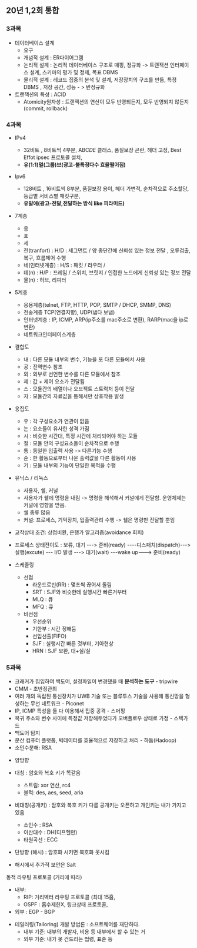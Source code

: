 ## 20년 1,2회 통합

### 3과목
- 데이터베이스 설계
    - 요구 
    - 개념적 설계 : ER다이어그램
    - 논리적 설계 : 논리적 데이터베이스 구조로 매핑, 정규화 -> 트랜잭션 인터페이스 설계, 스키마의 평가 및 정제, 목표 DBMS
    - 물리적 설계 : 레코드 집중의 분석 및 설계, 저장장치의 구조를 만듦, 특정 DBMS , 저장 공간, 성능 - > 반정규화
- 트랜잭션의 특성 : ACID
    - Atomicity원자성 : 트랜잭션의 연산이 모두 반영되든지, 모두 반영되지 않든지 (commit, rollback)  

### 4과목
- IPv4
    - 32비트 , 8비트씩 4부분, ABC*DE* 클래스, 품질보장 곤란, 헤더 고정, Best Effot ipsec 프로토콜 설치, 
    - **유(1:1)멀(그룹)브(광고-불특정다수 효율떨어짐)**
- Ipv6
    - 128비트 , 16비트씩 8부분, 품질보장 용이, 헤더 가변적, 순차적으로 주소할당, 등급별 서비스별 패킷구분, 
    - **유말애(광고-전달,전달하는 방식 like 피라미드)**
- 7계층
    - 응 
    - 표
    - 세
    - 전(tranfort) : H/D : 세그먼트 / 양 종단간에 신뢰성 있는 정보 전달 , 오류검출, 복구, 흐름제어 수행
    - 네(인터넷계층) : H/S : 패킷 / 라우터 / 
    - 데(n) : H/P : 프레임 / 스위치, 브릿지 / 인접한 노드에게 신뢰성 있는 정보 전달
    - 물(n) : 허브, 리피터
- 5계층
    -  응용계층(telnet, FTP, HTTP, POP, SMTP / DHCP, SMMP, DNS)
    -  전송계층 TCP(연결지향), UDP(냅다 보냄)
    -  인터넷계층 : IP, ICMP, ARP(ip주소를 mac주소로 변환), RARP(mac을 ip로 변환)
    -  네트워크인터페이스계층
  
- 결합도
    - 내 : 다른 모듈 내부의 변수, 기능을 또 다른 모듈에서 사용
    - 공 : 전역변수 참조
    - 외 : 외부로 선언한 변수를 다른 모듈에서 참조
    - 제 : 값 + 제어 요소가 전달됨
    - 스 : 모듈간의 배열이나 오브젝트 스트럭처 등이 전달
    - 자 : 모듈간의 자료값을 통해서만 상호작용 발생  
- 응집도
    - 우 : 각 구성요소가 연관이 없음
    - 논 : 요소들이 유사한 성격 가짐
    - 시 : 비슷한 시간대, 특정 시간에 처리되어야 하는 모듈
    - 절 : 모듈 안의 구성요소들이 순차적으로 수행
    - 통 : 동일한 입출력 사용 -> 다른기능 수행
    - 순 : 한 활동으로부터 나온 출력값을 다른 활동이 사용
    - 기 : 모듈 내부의 기능이 단일한 목적을 수행
- 유닉스 / 리눅스
    - 사용자, 쉘, 커널
    - 사용자가 쉘에 명령을 내림 -> 명령을 해석해서 커널에게 전달함. 운영체제는 커널에 영향을 받음.
    - 쉘 종류 많음
    - 커널: 프로세스, 기억장치, 입출력관리 수행 -> 쉘은 명령만 전달할 뿐임
- 교착상태 조건: 상점비환, 은행가 알고리즘(avoidance 회피)  
- 프로세스 상태전이도 : 보류, 대기 ---> 준비(ready) ----디스패치(dispatch)---> 실행(excute) --- I/O 발생 ---> 대기(wait) ---wake up---> 준비(ready)
- 스케줄링
    - 선점
        - 라운드로빈(RR) : 몇초씩 끊어서 돌림
        - SRT : SJF와 비슷한데 실행시간 빠른거부터
        - MLQ : 큐
        - MFQ : 큐
    - 비선점
        - 우선순위
        - 기한부 : 시간 정해둠
        - 선입선출(FIFO)
        - SJF : 실행시간 빠른 것부터, 기아현상       
        - HRN : SJF 보완, 대+실/실


### 5과목
- 크래커가 침입하여 백도어, 설정파일이 변경됐을 때 **분석하는 도구** - tripwire
- CMM - 초반정관최
- 여러 개의 독립된 통신장치가 UWB 기술 또는 블루투스 기술을 사용해 통신망을 형성하는 무선 네트워크 - Piconet
- IP, ICMP 특성을 둘 다 이용해서 집중 공격 - 스머핑
- 복귀 주소와 변수 사이에 특정값 저장해두었다가 오버플로우 상태로 가정 - 스택가드
- 백도어 탐지
- 분산 컴퓨터 플랫폼, 빅데이터를 효율적으로 저장하고 처리 - 하둡(Hadoop)
- 소인수분해: RSA

* 양방향 
- 대칭 : 암호와 복호 키가 똑같음
    - 스트림: xor 연산, rc4
    - 블럭: des, aes, seed, aria

- 비대칭(공개키) : 암호와 복호 키가 다름
공개키는 오픈하고 개인키는 내가 가지고 있음
  - 소인수 : RSA
  - 이산대수 : DH(디프헬만)
  - 타원곡선 : ECC

* 단방향 (해시) : 암호화 시키면 복호화 못시킴
 - 해시에서 추가적 보안은 Salt 

동적 라우팅 프로토콜 (거리에 따라)
- 내부: 
  - RIP: 거리벡터 라우팅 프로토콜 (최대 15홉, 
  - OSPF : 홉수제한X, 링크상태 프로토콜, 
- 외부 : EGP - BGP

* 테일러링(Tailoring) 개발 방법론 : 소프트웨어를 재단하다.
  - 내부 기준: 내부의 개발자, 비용 등 내부에서 할 수 있는 거
  - 외부 기준: 내가 못 건드리는 법령, 표준 등










